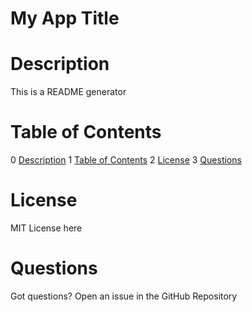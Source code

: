 # My App Title

# Description
This is a README generator

# Table of Contents

0 [Description](#Description)
1 [Table of Contents](#Table-of-Contents)
2 [License](#License)
3 [Questions](#Questions)

# License
MIT License here

# Questions
Got questions? Open an issue in the GitHub Repository

